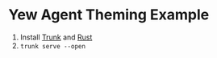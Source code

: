 # Yew Agent Theming Example

1. Install [Trunk](https://trunkrs.dev) and [Rust](https://rustup.rs)
2. `trunk serve --open`
